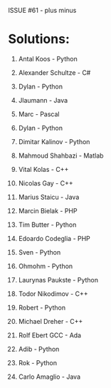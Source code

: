 ISSUE #61 - plus minus

Solutions:
===

1. Antal Koos - Python

2. Alexander Schultze - C#

3. Dylan - Python

4. Jlaumann - Java

5. Marc - Pascal

6. Dylan - Python

7. Dimitar Kalinov - Python

8. Mahmoud Shahbazi - Matlab

9. Vital Kolas - C++

10. Nicolas Gay - C++

11. Marius Staicu - Java

12. Marcin Bielak - PHP

13. Tim Butter - Python

14. Edoardo Codeglia - PHP

15. Sven - Python

16. Ohmohm - Python

17. Laurynas Paukste - Python

18. Todor Nikodimov - C++

19. Robert - Python

20. Michael Dreher - C++

21. Rolf Ebert GCC - Ada

22. Adib - Python

23. Rok - Python

24. Carlo Amaglio - Java


